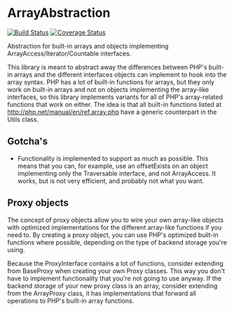 ArrayAbstraction
================

[![Build Status](https://travis-ci.org/mwijngaard/array-abstraction.svg?branch=master)](https://travis-ci.org/mwijngaard/array-abstraction)
[![Coverage Status](https://img.shields.io/coveralls/mwijngaard/array-abstraction.svg)](https://coveralls.io/r/mwijngaard/array-abstraction)

Abstraction for built-in arrays and objects implementing ArrayAccess/Iterator/Countable interfaces.

This library is meant to abstract away the differences between PHP's built-in arrays and the different interfaces objects 
can implement to hook into the array syntax. PHP has a lot of built-in functions for arrays, but they only work on 
built-in arrays and not on objects implementing the array-like interfaces, so this library implements variants for all of 
PHP's array-related functions that work on either. The idea is that all built-in functions listed at 
http://php.net/manual/en/ref.array.php have a generic counterpart in the Utils class. 

Gotcha's
--------

- Functionality is implemented to support as much as possible. This means that you can, for example, use an offsetExists 
on an object implementing only the Traversable interface, and not ArrayAccess. It works, but is not very efficient, and 
probably not what you want.

Proxy objects
-------------

The concept of proxy objects allow you to wire your own array-like objects with optimized implementations for the 
different array-like functions if you need to. By creating a proxy object, you can use PHP's optimized built-in 
functions where possible, depending on the type of backend storage you're using. 

Because the ProxyInterface contains a lot of functions, consider extending from BaseProxy when creating your own Proxy 
classes. This way you don't have to implement functionality that you're not going to use anyway. If the backend storage 
of your new proxy class is an array, consider extending from the ArrayProxy class, it has implementations that forward
all operations to PHP's built-in array functions.
